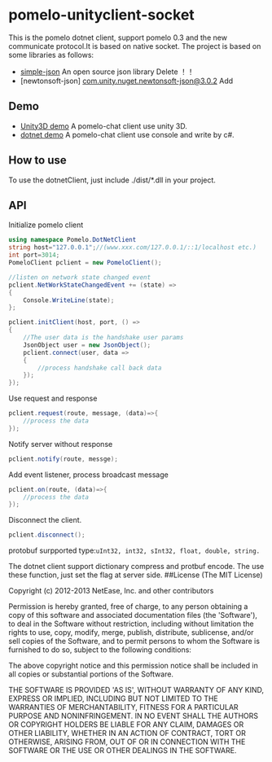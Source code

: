 pomelo-unityclient-socket
=============================
This is the pomelo dotnet client, support pomelo 0.3 and the new communicate protocol.It is based on native socket.
The project is based on some libraries as follows:

* [simple-json](https://github.com/facebook-csharp-sdk/simple-json) An open source json library Delete ！！
* [newtonsoft-json] com.unity.nuget.newtonsoft-json@3.0.2 Add

## Demo

* [Unity3D demo](https://github.com/NetEase/pomelo-unitychat-socket) A pomelo-chat client use unity 3D.
* [dotnet demo](https://github.com/NetEase/pomelo-dotnetchat-console) A pomelo-chat client use console and write by c#.

## How to use
To use the dotnetClient, just include ./dist/*.dll in your project.

## API

Initialize pomelo client

```c#
using namespace Pomelo.DotNetClient
string host="127.0.0.1";//(www.xxx.com/127.0.0.1/::1/localhost etc.)
int port=3014;
PomeloClient pclient = new PomeloClient();

//listen on network state changed event
pclient.NetWorkStateChangedEvent += (state) =>
{
    Console.WriteLine(state);
};

pclient.initClient(host, port, () =>
{
    //The user data is the handshake user params
    JsonObject user = new JsonObject();
    pclient.connect(user, data =>
    {
     	//process handshake call back data
    });
});

```

Use request and response
```c#
pclient.request(route, message, (data)=>{
    //process the data
});
```

Notify server without response

```c#
pclient.notify(route, messge);
```

Add event listener, process broadcast message
```c#
pclient.on(route, (data)=>{
    //process the data
});
```
Disconnect the client.
```c#
pclient.disconnect();
```

protobuf surpported type:`uInt32, int32, sInt32, float, double, string.`

The dotnet client support dictionary compress and protbuf encode. The use these function, just set the flag at server side.
##License
(The MIT License)

Copyright (c) 2012-2013 NetEase, Inc. and other contributors

Permission is hereby granted, free of charge, to any person obtaining a
copy of this software and associated documentation files (the 'Software'),
to deal in the Software without restriction, including without limitation
the rights to use, copy, modify, merge, publish, distribute, sublicense,
and/or sell copies of the Software, and to permit persons to whom the
Software is furnished to do so, subject to the following conditions:

The above copyright notice and this permission notice shall be included in
all copies or substantial portions of the Software.

THE SOFTWARE IS PROVIDED 'AS IS', WITHOUT WARRANTY OF ANY KIND, EXPRESS OR IMPLIED, INCLUDING BUT NOT LIMITED TO THE WARRANTIES OF MERCHANTABILITY, FITNESS FOR A PARTICULAR PURPOSE AND NONINFRINGEMENT. IN NO EVENT SHALL THE AUTHORS OR COPYRIGHT HOLDERS BE LIABLE FOR ANY CLAIM, DAMAGES OR OTHER LIABILITY, WHETHER IN AN ACTION OF CONTRACT, TORT OR OTHERWISE, ARISING FROM, OUT OF OR IN CONNECTION WITH THE SOFTWARE OR THE USE OR OTHER DEALINGS IN THE SOFTWARE.
